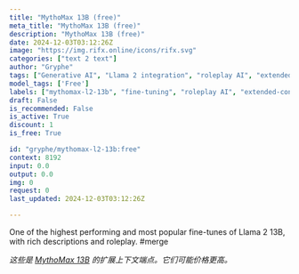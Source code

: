 ```yaml
---
title: "MythoMax 13B (free)"
meta_title: "MythoMax 13B (free)"
description: "MythoMax 13B (free)"
date: 2024-12-03T03:12:26Z
image: "https://img.rifx.online/icons/rifx.svg"
categories: ["text 2 text"]
author: "Gryphe"
tags: ["Generative AI", "Llama 2 integration", "roleplay AI", "extended-context", "fine-tuning", "Programming", "Free", "Gryphe", "Technology", "mythomax-l2-13b", "Chatbots", "Roleplay"]
model_tags: ['Free']
labels: ["mythomax-l2-13b", "fine-tuning", "roleplay AI", "extended-context", "Llama 2 integration"]
draft: False
is_recommended: False
is_active: True
discount: 1
is_free: True

id: "gryphe/mythomax-l2-13b:free"
context: 8192
input: 0.0
output: 0.0
img: 0
request: 0
last_updated: 2024-12-03T03:12:26Z

---
```


One of the highest performing and most popular fine-tunes of Llama 2 13B, with rich descriptions and roleplay. #merge

_这些是 [MythoMax 13B](/gryphe/mythomax-l2-13b) 的扩展上下文端点。它们可能价格更高。_

